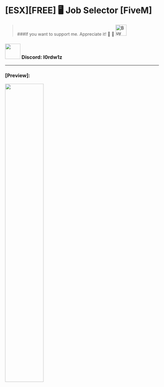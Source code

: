 # [ESX][FREE] 🖥️ Job Selector [FiveM]
>###If you want to support me. Appreciate it! 🙌  🙌 <a href='https://ko-fi.com/l0rdw1z' target='_blank'><img height='36' style='border:0px;height:36px;' src='https://storage.ko-fi.com/cdn/kofi3.png?v=3' border='0' alt='Buy Me a Coffee at ko-fi.com' /></a>
### <img src="https://assets-global.website-files.com/6257adef93867e50d84d30e2/636e0a6a49cf127bf92de1e2_icon_clyde_blurple_RGB.png" style="width: 50px;"> Discord: l0rdw1z
---
### [Preview]: <br>
[<img src="https://i9.ytimg.com/vi/SgPr1curuI8/mqdefault.jpg?v=65001dbc&sqp=CNi5gKgG&rs=AOn4CLCq5HkB4_kUzFvvZXFRGfVkdL0sJg" width="50%">](https://youtu.be/SgPr1curuI8)


